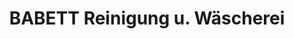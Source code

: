 ---
title: "BABETT Reinigung u. Wäscherei"
url: /oldenburg/babett-reinigung-u-waescherei/
shop: Wäscherei
---